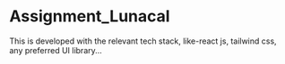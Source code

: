 # Assignment_Lunacal
This is developed with the relevant tech stack, like-react js, tailwind css, any preferred UI library...
